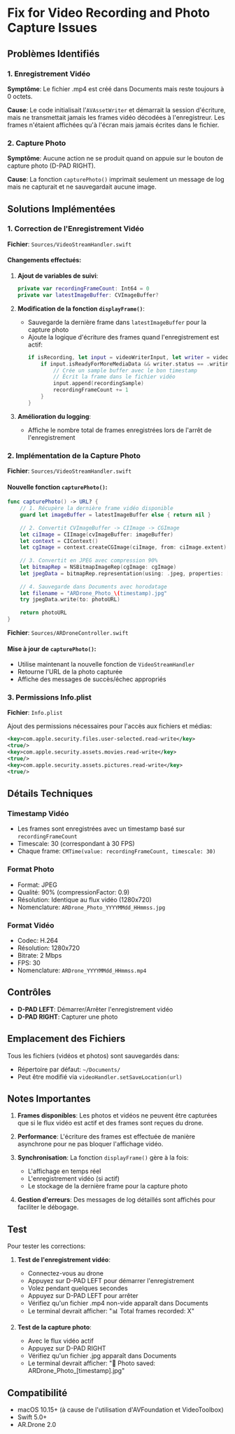 # Fix for Video Recording and Photo Capture Issues

## Problèmes Identifiés

### 1. Enregistrement Vidéo
**Symptôme**: Le fichier .mp4 est créé dans Documents mais reste toujours à 0 octets.

**Cause**: Le code initialisait l'`AVAssetWriter` et démarrait la session d'écriture, mais ne transmettait jamais les frames vidéo décodées à l'enregistreur. Les frames n'étaient affichées qu'à l'écran mais jamais écrites dans le fichier.

### 2. Capture Photo
**Symptôme**: Aucune action ne se produit quand on appuie sur le bouton de capture photo (D-PAD RIGHT).

**Cause**: La fonction `capturePhoto()` imprimait seulement un message de log mais ne capturait et ne sauvegardait aucune image.

## Solutions Implémentées

### 1. Correction de l'Enregistrement Vidéo

**Fichier**: `Sources/VideoStreamHandler.swift`

#### Changements effectués:

1. **Ajout de variables de suivi**:
   ```swift
   private var recordingFrameCount: Int64 = 0
   private var latestImageBuffer: CVImageBuffer?
   ```

2. **Modification de la fonction `displayFrame()`**:
   - Sauvegarde la dernière frame dans `latestImageBuffer` pour la capture photo
   - Ajoute la logique d'écriture des frames quand l'enregistrement est actif:
     ```swift
     if isRecording, let input = videoWriterInput, let writer = videoWriter {
         if input.isReadyForMoreMediaData && writer.status == .writing {
             // Crée un sample buffer avec le bon timestamp
             // Écrit la frame dans le fichier vidéo
             input.append(recordingSample)
             recordingFrameCount += 1
         }
     }
     ```

3. **Amélioration du logging**:
   - Affiche le nombre total de frames enregistrées lors de l'arrêt de l'enregistrement

### 2. Implémentation de la Capture Photo

**Fichier**: `Sources/VideoStreamHandler.swift`

#### Nouvelle fonction `capturePhoto()`:

```swift
func capturePhoto() -> URL? {
    // 1. Récupère la dernière frame vidéo disponible
    guard let imageBuffer = latestImageBuffer else { return nil }
    
    // 2. Convertit CVImageBuffer -> CIImage -> CGImage
    let ciImage = CIImage(cvImageBuffer: imageBuffer)
    let context = CIContext()
    let cgImage = context.createCGImage(ciImage, from: ciImage.extent)
    
    // 3. Convertit en JPEG avec compression 90%
    let bitmapRep = NSBitmapImageRep(cgImage: cgImage)
    let jpegData = bitmapRep.representation(using: .jpeg, properties: [.compressionFactor: 0.9])
    
    // 4. Sauvegarde dans Documents avec horodatage
    let filename = "ARDrone_Photo_\(timestamp).jpg"
    try jpegData.write(to: photoURL)
    
    return photoURL
}
```

**Fichier**: `Sources/ARDroneController.swift`

#### Mise à jour de `capturePhoto()`:
- Utilise maintenant la nouvelle fonction de `VideoStreamHandler`
- Retourne l'URL de la photo capturée
- Affiche des messages de succès/échec appropriés

### 3. Permissions Info.plist

**Fichier**: `Info.plist`

Ajout des permissions nécessaires pour l'accès aux fichiers et médias:

```xml
<key>com.apple.security.files.user-selected.read-write</key>
<true/>
<key>com.apple.security.assets.movies.read-write</key>
<true/>
<key>com.apple.security.assets.pictures.read-write</key>
<true/>
```

## Détails Techniques

### Timestamp Vidéo
- Les frames sont enregistrées avec un timestamp basé sur `recordingFrameCount`
- Timescale: 30 (correspondant à 30 FPS)
- Chaque frame: `CMTime(value: recordingFrameCount, timescale: 30)`

### Format Photo
- Format: JPEG
- Qualité: 90% (compressionFactor: 0.9)
- Résolution: Identique au flux vidéo (1280x720)
- Nomenclature: `ARDrone_Photo_YYYYMMdd_HHmmss.jpg`

### Format Vidéo
- Codec: H.264
- Résolution: 1280x720
- Bitrate: 2 Mbps
- FPS: 30
- Nomenclature: `ARDrone_YYYYMMdd_HHmmss.mp4`

## Contrôles

- **D-PAD LEFT**: Démarrer/Arrêter l'enregistrement vidéo
- **D-PAD RIGHT**: Capturer une photo

## Emplacement des Fichiers

Tous les fichiers (vidéos et photos) sont sauvegardés dans:
- Répertoire par défaut: `~/Documents/`
- Peut être modifié via `videoHandler.setSaveLocation(url)`

## Notes Importantes

1. **Frames disponibles**: Les photos et vidéos ne peuvent être capturées que si le flux vidéo est actif et des frames sont reçues du drone.

2. **Performance**: L'écriture des frames est effectuée de manière asynchrone pour ne pas bloquer l'affichage vidéo.

3. **Synchronisation**: La fonction `displayFrame()` gère à la fois:
   - L'affichage en temps réel
   - L'enregistrement vidéo (si actif)
   - Le stockage de la dernière frame pour la capture photo

4. **Gestion d'erreurs**: Des messages de log détaillés sont affichés pour faciliter le débogage.

## Test

Pour tester les corrections:

1. **Test de l'enregistrement vidéo**:
   - Connectez-vous au drone
   - Appuyez sur D-PAD LEFT pour démarrer l'enregistrement
   - Volez pendant quelques secondes
   - Appuyez sur D-PAD LEFT pour arrêter
   - Vérifiez qu'un fichier .mp4 non-vide apparaît dans Documents
   - Le terminal devrait afficher: "📊 Total frames recorded: X"

2. **Test de la capture photo**:
   - Avec le flux vidéo actif
   - Appuyez sur D-PAD RIGHT
   - Vérifiez qu'un fichier .jpg apparaît dans Documents
   - Le terminal devrait afficher: "📸 Photo saved: ARDrone_Photo_[timestamp].jpg"

## Compatibilité

- macOS 10.15+ (à cause de l'utilisation d'AVFoundation et VideoToolbox)
- Swift 5.0+
- AR.Drone 2.0

